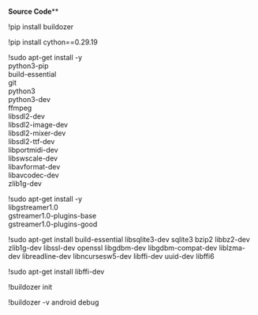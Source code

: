 **********Source Code************

!pip install buildozer

!pip install cython==0.29.19

!sudo apt-get install -y \
    python3-pip \
    build-essential \
    git \
    python3 \
    python3-dev \
    ffmpeg \
    libsdl2-dev \
    libsdl2-image-dev \
    libsdl2-mixer-dev \
    libsdl2-ttf-dev \
    libportmidi-dev \
    libswscale-dev \
    libavformat-dev \
    libavcodec-dev \
    zlib1g-dev

!sudo apt-get install -y \
    libgstreamer1.0 \
    gstreamer1.0-plugins-base \
    gstreamer1.0-plugins-good

!sudo apt-get install build-essential libsqlite3-dev sqlite3 bzip2 libbz2-dev zlib1g-dev libssl-dev openssl libgdbm-dev libgdbm-compat-dev liblzma-dev libreadline-dev libncursesw5-dev libffi-dev uuid-dev libffi6

!sudo apt-get install libffi-dev

!buildozer init

!buildozer -v android debug
